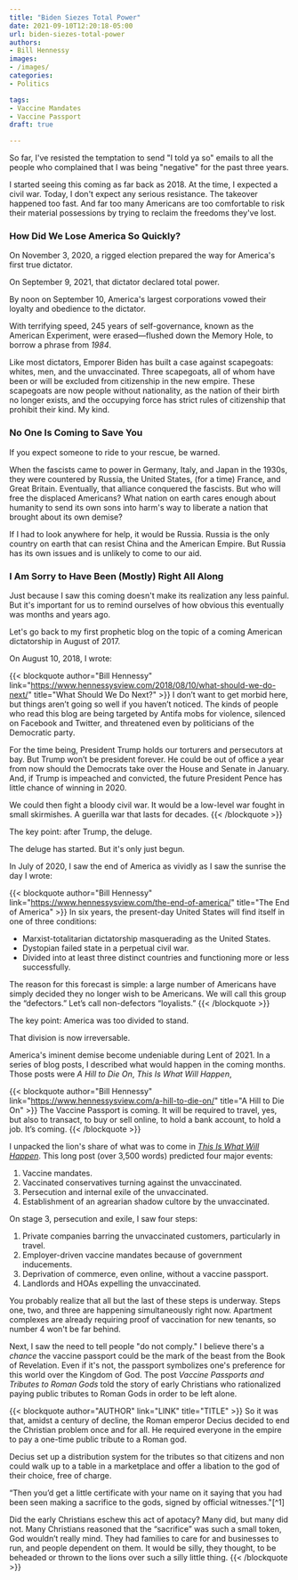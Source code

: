 ```yaml
---
title: "Biden Siezes Total Power"
date: 2021-09-10T12:20:18-05:00
url: biden-siezes-total-power
authors: 
- Bill Hennessy
images: 
- /images/
categories: 
- Politics

tags: 
- Vaccine Mandates
- Vaccine Passport
draft: true

---
```


So far, I've resisted the temptation to send "I told ya so" emails to all the people who complained that I was being "negative" for the past three years. 

I started seeing this coming as far back as 2018. At the time, I expected a civil war. Today, I don't expect any serious resistance. The takeover happened too fast. And far too many Americans are too comfortable to risk their material possessions by trying to reclaim the freedoms they've lost. 


### How Did We Lose America So Quickly?

On November 3, 2020, a rigged election prepared the way for America's first true dictator. 

On September 9, 2021, that dictator declared total power. 

By noon on September 10, America's largest corporations vowed their loyalty and obedience to the dictator. 

With terrifying speed, 245 years of self-governance, known as the American Experiment, were erased—flushed down the Memory Hole, to borrow a phrase from *1984*. 

Like most dictators, Emporer Biden has built a case against scapegoats: whites, men, and the unvaccinated. Three scapegoats, all of whom have been or will be excluded from citizenship in the new empire. These scapegoats are now people without nationality, as the nation of their birth no longer exists, and the occupying force has strict rules of citizenship that prohibit their kind. My kind. 

### No One Is Coming to Save You

If you expect someone to ride to your rescue, be warned. 

When the fascists came to power in Germany, Italy, and Japan in the 1930s, they were countered by Russia, the United States, (for a time) France, and Great Britain. Eventually, that alliance conquered the fascists. But who will free the displaced Americans? What nation on earth cares enough about humanity to send its own sons into harm's way to liberate a nation that brought about its own demise? 

If I had to look anywhere for help, it would be Russia. Russia is the only country on earth that can resist China and the American Empire. But Russia has its own issues and is unlikely to come to our aid. 

### I Am Sorry to Have Been (Mostly) Right All Along

Just because I saw this coming doesn't make its realization any less painful. But it's important for us to remind ourselves of how obvious this eventually was months and years ago. 

Let's go back to my first prophetic blog on the topic of a coming American dictatorship in August of 2017. 

On August 10, 2018, I wrote:

{{< blockquote author="Bill Hennessy" link="https://www.hennessysview.com/2018/08/10/what-should-we-do-next/" title="What Should We Do Next?" >}}
I don’t want to get morbid here, but things aren’t going so well if you haven’t noticed. The kinds of people who read this blog are being targeted by Antifa mobs for violence, silenced on Facebook and Twitter, and threatened even by politicians of the Democratic party.

For the time being, President Trump holds our torturers and persecutors at bay. But Trump won’t be president forever. He could be out of office a year from now should the Democrats take over the House and Senate in January.  And, if Trump is impeached and convicted, the future President Pence has little chance of winning in 2020.

We could then fight a bloody civil war. It would be a low-level war fought in small skirmishes. A guerilla war that lasts for decades.
{{< /blockquote >}}

The key point: after Trump, the deluge. 

The deluge has started. But it's only just begun. 

In July of 2020, I saw the end of America as vividly as I saw the sunrise the day I wrote:

{{< blockquote author="Bill Hennessy" link="https://www.hennessysview.com/the-end-of-america/" title="The End of America" >}}
In six years, the present-day United States will find itself in one of three conditions:

- Marxist-totalitarian dictatorship masquerading as the United States.
- Dystopian failed state in a perpetual civil war.
- Divided into at least three distinct countries and functioning more or less successfully.

The reason for this forecast is simple: a large number of Americans have simply decided they no longer wish to be Americans. We will call this group the “defectors.” Let’s call non-defectors “loyalists.”
{{< /blockquote >}}

The key point: America was too divided to stand. 

That division is now irreversable. 

America's iminent demise become undeniable during Lent of 2021. In a series of blog posts, I described what would happen in the coming months. Those posts were *A Hill to Die On*, *This Is What Will Happen*, 

{{< blockquote author="Bill Hennessy" link="https://www.hennessysview.com/a-hill-to-die-on/" title="A Hill to Die On" >}}
The Vaccine Passport is coming. It will be required to travel, yes, but also to transact, to buy or sell online, to hold a bank account, to hold a job. It’s coming.
{{< /blockquote >}}

I unpacked the lion's share of what was to come in [*This Is What Will Happen*](https://www.hennessysview.com/this-is-what-will-happen/). This long post (over 3,500 words) predicted four major events:

1. Vaccine mandates.
2. Vaccinated conservatives turning against the unvaccinated.
3. Persecution and internal exile of the unvaccinated.
4. Establishment of an agrearian shadow cultore by the unvaccinated.

On stage 3, persecution and exile, I saw four steps:

1. Private companies barring the unvaccinated customers, particularly in travel.
2. Employer-driven vaccine mandates because of government inducements.
3. Deprivation of commerce, even online, without a vaccine passport.
4. Landlords and HOAs expelling the unvaccinated. 

You probably realize that all but the last of these steps is underway. Steps one, two, and three are happening simultaneously right now. Apartment complexes are already requiring proof of vaccination for new tenants, so number 4 won't be far behind. 

Next, I saw the need to tell people "do not comply." I believe there's a *chance* the vaccine passport could be the mark of the beast from the Book of Revelation. Even if it's not, the passport symbolizes one's preference for this world over the Kingdom of God. The post *Vaccine Passports and Tributes to Roman Gods* told the story of early Christians who rationalized paying public tributes to Roman Gods in order to be left alone. 

{{< blockquote author="AUTHOR" link="LINK" title="TITLE" >}}
So it was that, amidst a century of decline, the Roman emperor Decius decided to end the Christian problem once and for all. He required everyone in the empire to pay a one-time public tribute to a Roman god.

Decius set up a distribution system for the tributes so that citizens and non could walk up to a table in a marketplace and offer a libation to the god of their choice, free of charge.

“Then you’d get a little certificate with your name on it saying that you had been seen making a sacrifice to the gods, signed by official witnesses."[^1]

Did the early Christians eschew this act of apotacy? Many did, but many did not. Many Christians reasoned that the “sacrifice” was such a small token, God wouldn’t really mind. They had families to care for and businesses to run, and people dependent on them. It would be silly, they thought, to be beheaded or thrown to the lions over such a silly little thing.
{{< /blockquote >}}



